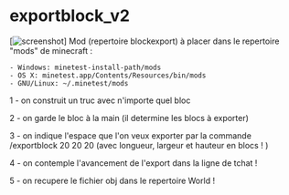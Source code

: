 # exportblock_v2
[![screenshot](https://raw.github.com/julienrat/exportblock_v2/master/Minetest.png)]
Mod (repertoire blockexport) à placer dans le repertoire "mods" de minecraft :


    - Windows: minetest-install-path/mods
    - OS X: minetest.app/Contents/Resources/bin/mods
    - GNU/Linux: ~/.minetest/mods


1 - on construit un truc avec n'importe quel bloc

2 - on garde le bloc à la main (il determine les blocs à exporter)

3 - on indique l'espace que l'on veux exporter par la commande /exportblock 20 20 20 (avec longueur, largeur et hauteur en blocs ! )

4 - on contemple l'avancement de l'export dans la ligne de tchat !

5 - on recupere le fichier obj dans le repertoire World !
